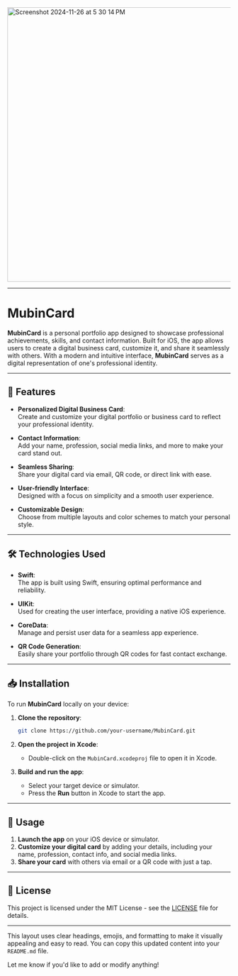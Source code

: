 <img width="619" alt="Screenshot 2024-11-26 at 5 30 14 PM" src="https://github.com/user-attachments/assets/68949738-face-4fac-b674-4ef2da7fd665">

---

# MubinCard

**MubinCard** is a personal portfolio app designed to showcase professional achievements, skills, and contact information. Built for iOS, the app allows users to create a digital business card, customize it, and share it seamlessly with others. With a modern and intuitive interface, **MubinCard** serves as a digital representation of one's professional identity.

---

## 🚀 Features

- **Personalized Digital Business Card**:  
  Create and customize your digital portfolio or business card to reflect your professional identity.

- **Contact Information**:  
  Add your name, profession, social media links, and more to make your card stand out.

- **Seamless Sharing**:  
  Share your digital card via email, QR code, or direct link with ease.

- **User-friendly Interface**:  
  Designed with a focus on simplicity and a smooth user experience.

- **Customizable Design**:  
  Choose from multiple layouts and color schemes to match your personal style.

---

## 🛠 Technologies Used

- **Swift**:  
  The app is built using Swift, ensuring optimal performance and reliability.

- **UIKit**:  
  Used for creating the user interface, providing a native iOS experience.

- **CoreData**:  
  Manage and persist user data for a seamless app experience.

- **QR Code Generation**:  
  Easily share your portfolio through QR codes for fast contact exchange.

---

## 📥 Installation

To run **MubinCard** locally on your device:

1. **Clone the repository**:
   ```bash
   git clone https://github.com/your-username/MubinCard.git
   ```

2. **Open the project in Xcode**:
   - Double-click on the `MubinCard.xcodeproj` file to open it in Xcode.

3. **Build and run the app**:
   - Select your target device or simulator.
   - Press the **Run** button in Xcode to start the app.

---

## 📱 Usage

1. **Launch the app** on your iOS device or simulator.
2. **Customize your digital card** by adding your details, including your name, profession, contact info, and social media links.
3. **Share your card** with others via email or a QR code with just a tap.

---

## 📝 License

This project is licensed under the MIT License - see the [LICENSE](LICENSE) file for details.

---

This layout uses clear headings, emojis, and formatting to make it visually appealing and easy to read. You can copy this updated content into your `README.md` file.

Let me know if you'd like to add or modify anything!
